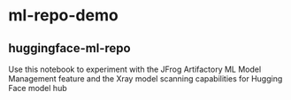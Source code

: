 # ml-repo-demo

## huggingface-ml-repo

Use this notebook to experiment with the JFrog Artifactory ML Model Management feature and the Xray model scanning capabilities for Hugging Face model hub